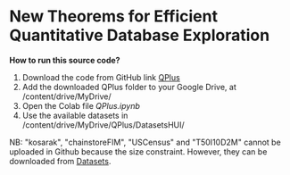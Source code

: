 # New Theorems for Efficient Quantitative Database Exploration


**How to run this source code?**
1. Download the code from GitHub link [QPlus](https://github.com/laminediopbsf/NT4QPlus)
2. Add the downloaded QPlus folder to your Google Drive, at /content/drive/MyDrive/
3. Open the Colab file *QPlus.ipynb*
4. Use the available datasets in /content/drive/MyDrive/QPlus/DatasetsHUI/


NB: "kosarak", "chainstoreFIM", "USCensus" and "T50I10D2M" cannot be uploaded in Github because the size constraint. However, they can be downloaded from [Datasets](https://drive.google.com/drive/folders/19B8xNOKk2oiD1emb7L7b5IxYTdZqo5cq?usp=sharing).
